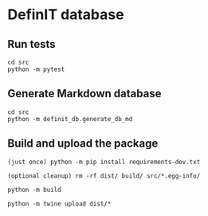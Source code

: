 # DefinIT database

## Run tests
```
cd src
python -m pytest
```

## Generate Markdown database
```
cd src
python -m definit_db.generate_db_md
```

## Build and upload the package
```
(just once) python -m pip install requirements-dev.txt

(optional cleanup) rm -rf dist/ build/ src/*.egg-info/

python -m build

python -m twine upload dist/*
```
